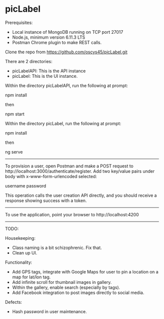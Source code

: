 # picLabel
Prerequisites:
- Local instance of MongoDB running on TCP port 27017
- Node.js, minimum version 6.11.3 LTS
- Postman Chrome plugin to make REST calls.

Clone the repo from https://github.com/oscys45/picLabel.git

There are 2 directories:
- picLabelAPI:  This is the API instance
- picLabel:  This is the UI instance.

Within the directory picLabelAPI, run the following at prompt:

npm install

then

npm start

Within the directory picLabel, run the following at prompt:

npm install

then

ng serve 

------

To provision a user, open Postman and make a POST request to http://localhost:3000/authenticate/register.  Add two key/value pairs under body with x-www-form-urlencoded selected:

username <the username you wish to use>
password <the password you wish to use>

This operation calls the user creation API directly, and you should receive a response showing success with a token.

------

To use the application, point your browser to http://localhost:4200

------

TODO:

Housekeeping:
- Class naming is a bit schizophrenic.  Fix that.
- Clean up UI.

Functionality:
- Add GPS tags, integrate with Google Maps for user to pin a location on a map for lat/lon tag.
- Add infinite scroll for thumbnail images in gallery.
- Within the gallery, enable search (especially by tags).
- Add Facebook integration to post images directly to social media.

Defects:
- Hash password in user maintenance. 